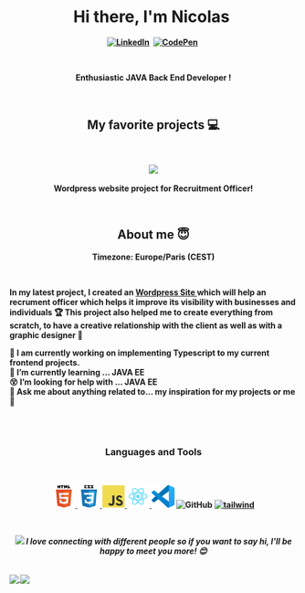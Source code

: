 <p>
  <h1 align="center"><b>Hi there, I'm Nicolas <img src="https://docs.google.com/uc?export=download&id=166Ecq6uBl61U14OUlkHOHIBv2ArKoumJ" alt="" width="30"></h1>
</p>
<p align="center">
<a href="https://www.linkedin.com/in/nicolas-hermange-b75a16194/"><img src="https://img.shields.io/badge/linkedin-%230077B5.svg?&style=for-the-badge&logo=linkedin&logoColor=white" alt="LinkedIn" /></a>&nbsp;
<a href="https://codepen.io/"><img src="https://img.shields.io/badge/Codepen-000000?style=for-the-badge&logo=codepen&logoColor=white" alt="CodePen" /></a>&nbsp;
</p>
<br />

<p  align="center">Enthusiastic  JAVA Back End Developer !</p>
<br />

<h2 align="center">My favorite projects 💻</h2>
<br />

<p align="center">
  
 <a href="https://moovies.fr/">
  <img align="" src="https://moovies.fr/wp-content/uploads/2021/04/cropped-logo-blanc-tournant-1.jpg" />
</a>
  <p  align="center"> Wordpress website project for Recruitment Officer!</p>
</p>

<br />

<h2 align="center">About me 😇</h2>
<p align="center">
Timezone: Europe/Paris (CEST)
</p>
<br />
<p>In my latest project, I created an <a href="https://moovies.fr/">Wordpress Site </a> which will help an recrument officer which helps it improve its visibility with businesses and individuals 🏆 This project also helped me to create everything from scratch, to have a creative relationship with the client as well as with a graphic designer 🥳</p>

:muscle: I am currently working on implementing Typescript to my current frontend projects.<br />
:eyes: I’m currently learning ... JAVA EE <br />
:dizzy_face: I’m looking for help with ... JAVA EE<br />
💬 Ask me about anything related to...  my inspiration for my projects or me 🥰 <br />

<br />
<br />
<p>
<h3 align="center"> Languages and Tools</h3>
</p>
<br />
<p align="center">
<a href="https://www.w3.org/html/" target="_blank"> <img src="https://raw.githubusercontent.com/devicons/devicon/master/icons/html5/html5-original-wordmark.svg" alt="html5" width="40" height="40"/> </a>
<a href="https://www.w3schools.com/css/" target="_blank"> <img src="https://raw.githubusercontent.com/devicons/devicon/master/icons/css3/css3-original-wordmark.svg" alt="css3" width="40" height="40"/> </a>
<a href="https://developer.mozilla.org/en-US/docs/Web/JavaScript" target="_blank"> <img src="https://raw.githubusercontent.com/devicons/devicon/master/icons/javascript/javascript-original.svg" alt="javascript" width="40" height="40"/> </a>
<a href="https://reactjs.org/" target="_blank"> <img src="https://raw.githubusercontent.com/github/explore/80688e429a7d4ef2fca1e82350fe8e3517d3494d/topics/react/react.png" alt="react" width="40" height="40"/> </a>
<!--<a href="https://nextjs.org/" target="_blank"> <img src="https://github.com/YuriDevAT/YuriDevAT/blob/main/nextjs.png" alt="nextjs" width="40" height="40"/> </a>-->
<img alt="Visual Studio Code" width="40px" src="https://raw.githubusercontent.com/github/explore/80688e429a7d4ef2fca1e82350fe8e3517d3494d/topics/visual-studio-code/visual-studio-code.png" />
<img alt="GitHub" width="40px" src="https://github.com/YuriDevAT/YuriDevAT/blob/main/github_.png" />
<a href="https://tailwindcss.com/" target="_blank"> <img src="https://www.vectorlogo.zone/logos/tailwindcss/tailwindcss-icon.svg" alt="tailwind" width="40" height="40"/> </a>  
<!--<a href="https://www.figma.com/" target="_blank"> <img src="https://www.vectorlogo.zone/logos/figma/figma-icon.svg" alt="figma" width="40" height="40"/> </a>-->
  
   </p>
<br />
<p align="center">
<img src="https://media.giphy.com/media/LnQjpWaON8nhr21vNW/giphy.gif" width="60"> <em><b>I love connecting with different people</b> so if you want to say <b>hi, I'll be happy to meet you more!</b> 😊</em>
</p>
<br />
<a href="https://github.com/farkyr/github-readme-stats">
  <img align="center" src="https://github-readme-stats.vercel.app/api/top-langs/?username=farkyr&layout=compact" />
</a>

<a href="https://github.com/farkyr/github-readme-stats">
  <img align="center" src="https://github-readme-stats.vercel.app/api?username=farkyr&show_icons=true&theme=radical" />
</a>



